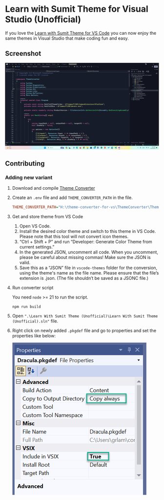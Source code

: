 # Learn with Sumit Theme for Visual Studio (Unofficial)

If you love the [Learn with Sumit Theme for VS Code](https://marketplace.visualstudio.com/items?itemName=SumitSaha.learn-with-sumit-theme) you can now enjoy the same themes in Visual Studio that make coding fun and easy.

## Screenshot

![Screenshot of LWS Theme](./docs/images/screenshot.png)

## Contributing

### Adding new variant

1. Download and compile [Theme Converter](https://github.com/microsoft/theme-converter-for-vs)
1. Create an `.env` file and add `THEME_CONVERTER_PATH` in the file.

    ```ini
    THEME_CONVERTER_PATH="H:\theme-converter-for-vs\ThemeConverter\ThemeConverter\bin\Debug\net6.0\"
    ```

1. Get and store theme from VS Code

    1. Open VS Code.
    1. Install the desired color theme and switch to this theme in VS Code. Please note that this tool will not convert icon themes.
    1. “Ctrl + Shift + P” and run “Developer: Generate Color Theme from current settings.”
    1. In the generated JSON, uncomment all code. When you uncomment, please be careful about missing commas! Make sure the JSON is valid.
    1. Save this as a “JSON” file in `vscode-themes` folder for the conversion, using the theme's name as the file name. Please ensure that the file’s extension is .json. (The file shouldn’t be saved as a JSONC file.)

1. Run converter script

    You need `node` >= 21 to run the script.

    ```shell
    npm run build
    ```

1. Open `".\Learn With Sumit Theme (Unofficial)\Learn With Sumit Theme (Unofficial).sln"` file.
1. Right click on newly added `.pkgdef` file and go to properties and set the properties like below:

      ![properties](./docs/images/properties.png)
